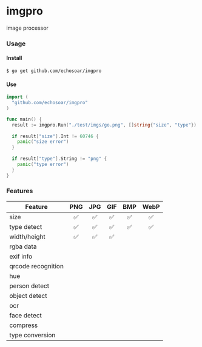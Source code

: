 # imgpro
image processor

### Usage
#### Install
```shell
$ go get github.com/echosoar/imgpro
```
#### Use
```go
import (
  "github.com/echosoar/imgpro"
)

func main() {
  result := imgpro.Run("./test/imgs/go.png", []string{"size", "type"})
  
  if result["size"].Int != 60746 {
    panic("size error")
  }
  
  if result["type"].String != "png" {
    panic("type error")
  }
}
```

### Features

| Feature | PNG | JPG | GIF | BMP | WebP |
| --- | :---: | :---: | :---: | :---: | :---: |
| size | ✅ | ✅ | ✅ | ✅ | ✅ | 
| type detect | ✅ | ✅ | ✅ | ✅ | ✅ | 
| width/height | ✅ | ✅ | ✅ |  |  | 
| rgba data |
| exif info |
| qrcode recognition |
| hue |
| person detect |
| object detect |
| ocr |
| face detect |
| compress |
| type conversion |

